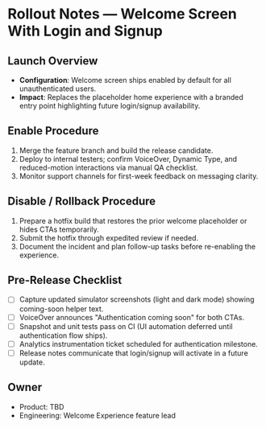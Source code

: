 # Rollout Notes — Welcome Screen With Login and Signup

## Launch Overview
- **Configuration**: Welcome screen ships enabled by default for all unauthenticated users.
- **Impact**: Replaces the placeholder home experience with a branded entry point highlighting future login/signup availability.

## Enable Procedure
1. Merge the feature branch and build the release candidate.
2. Deploy to internal testers; confirm VoiceOver, Dynamic Type, and reduced-motion interactions via manual QA checklist.
3. Monitor support channels for first-week feedback on messaging clarity.

## Disable / Rollback Procedure
1. Prepare a hotfix build that restores the prior welcome placeholder or hides CTAs temporarily.
2. Submit the hotfix through expedited review if needed.
3. Document the incident and plan follow-up tasks before re-enabling the experience.

## Pre-Release Checklist
- [ ] Capture updated simulator screenshots (light and dark mode) showing coming-soon helper text.
- [ ] VoiceOver announces "Authentication coming soon" for both CTAs.
- [ ] Snapshot and unit tests pass on CI (UI automation deferred until authentication flow ships).
- [ ] Analytics instrumentation ticket scheduled for authentication milestone.
- [ ] Release notes communicate that login/signup will activate in a future update.

## Owner
- Product: TBD  
- Engineering: Welcome Experience feature lead

